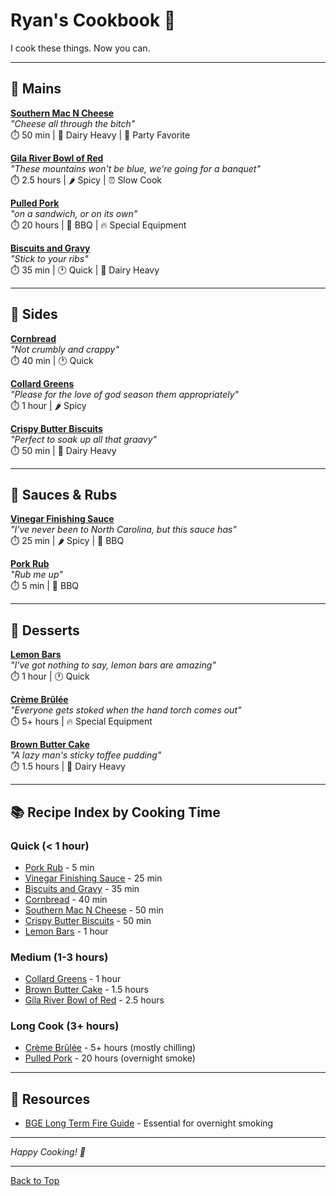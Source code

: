 # Ryan's Cookbook 🍖

I cook these things. Now you can. 

---

## 🍖 Mains

**[Southern Mac N Cheese](mains/southern-mac-n-cheese.md)**  
*"Cheese all through the bitch"*  
⏱️ 50 min | 🥛 Dairy Heavy | 🎉 Party Favorite  

**[Gila River Bowl of Red](mains/gila-river-bowl-of-red.md)**  
*"These mountains won't be blue, we're going for a banquet"*  
⏱️ 2.5 hours | 🌶️ Spicy | ⏰ Slow Cook  

**[Pulled Pork](mains/pulled-pork.md)**  
*"on a sandwich, or on its own"*  
⏱️ 20 hours | 🍖 BBQ | 🔥 Special Equipment  

**[Biscuits and Gravy](mains/biscuits-and-gravy.md)**  
*"Stick to your ribs"*  
⏱️ 35 min | 🕐 Quick | 🥛 Dairy Heavy  

---

## 🥘 Sides

**[Cornbread](sides/cornbread.md)**  
*"Not crumbly and crappy"*  
⏱️ 40 min | 🕐 Quick  

**[Collard Greens](sides/collard-greens.md)**  
*"Please for the love of god season them appropriately"*  
⏱️ 1 hour | 🌶️ Spicy  

**[Crispy Butter Biscuits](sides/crispy-butter-biscuits.md)**  
*"Perfect to soak up all that graavy"*  
⏱️ 50 min | 🥛 Dairy Heavy  

---

## 🧂 Sauces & Rubs

**[Vinegar Finishing Sauce](sauces-rubs/vinegar-finishing-sauce.md)**  
*"I've never been to North Carolina, but this sauce has"*  
⏱️ 25 min | 🌶️ Spicy | 🍖 BBQ  

**[Pork Rub](sauces-rubs/pork-rub.md)**  
*"Rub me up"*  
⏱️ 5 min | 🍖 BBQ  

---

## 🍰 Desserts

**[Lemon Bars](desserts/lemon-bars.md)**  
*"I've got nothing to say, lemon bars are amazing"*  
⏱️ 1 hour | 🕐 Quick  

**[Crème Brûlée](desserts/creme-brulee.md)**  
*"Everyone gets stoked when the hand torch comes out"*  
⏱️ 5+ hours | 🔥 Special Equipment  

**[Brown Butter Cake](desserts/brown-butter-cake.md)**  
*"A lazy man's sticky toffee pudding"*  
⏱️ 1.5 hours | 🥛 Dairy Heavy  

---

## 📚 Recipe Index by Cooking Time

### Quick (< 1 hour)
- [Pork Rub](sauces-rubs/pork-rub.md) - 5 min
- [Vinegar Finishing Sauce](sauces-rubs/vinegar-finishing-sauce.md) - 25 min
- [Biscuits and Gravy](mains/biscuits-and-gravy.md) - 35 min
- [Cornbread](sides/cornbread.md) - 40 min
- [Southern Mac N Cheese](mains/southern-mac-n-cheese.md) - 50 min
- [Crispy Butter Biscuits](sides/crispy-butter-biscuits.md) - 50 min
- [Lemon Bars](desserts/lemon-bars.md) - 1 hour

### Medium (1-3 hours)
- [Collard Greens](sides/collard-greens.md) - 1 hour
- [Brown Butter Cake](desserts/brown-butter-cake.md) - 1.5 hours
- [Gila River Bowl of Red](mains/gila-river-bowl-of-red.md) - 2.5 hours

### Long Cook (3+ hours)
- [Crème Brûlée](desserts/creme-brulee.md) - 5+ hours (mostly chilling)
- [Pulled Pork](mains/pulled-pork.md) - 20 hours (overnight smoke)

---

## 📂 Resources

- [BGE Long Term Fire Guide](resources/wiseone.pdf) - Essential for overnight smoking

---

*Happy Cooking! 🍳*

---

[Back to Top](#southern-cookbook-)

